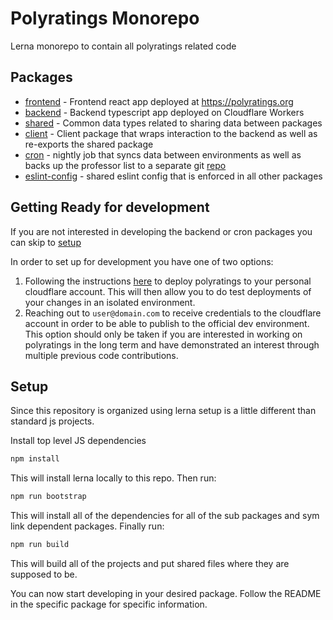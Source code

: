 # Polyratings Monorepo
Lerna monorepo to contain all polyratings related code

## Packages
* [frontend](./packages/frontend/) - Frontend react app deployed at https://polyratings.org
* [backend](./packages/backend/) - Backend typescript app deployed on Cloudflare Workers
* [shared](./packages/shared/) - Common data types related to sharing data between packages
* [client](./packages/client/) - Client package that wraps interaction to the backend as well as re-exports the shared package
* [cron](./packages/cron/) - nightly job that syncs data between environments as well as backs up the professor list to a separate git [repo](TODO://PROVIDE_URL)
* [eslint-config](./packages/eslint-config/) - shared eslint config that is enforced in all other packages

## Getting Ready for development
If you are not interested in developing the backend or cron packages you can skip to [setup](#Setup)

In order to set up for development you have one of two options:

1. Following the instructions [here](./docs/deployment.md) to deploy polyratings to your personal cloudflare account. This will then allow you to do test deployments of your changes in an isolated environment.
2. Reaching out to `user@domain.com` to receive credentials to the cloudflare account in order to be able to publish to the official dev environment. This option should only be taken if you are interested in working on polyratings in the long term and have demonstrated an interest through multiple previous code contributions.

## Setup
Since this repository is organized using lerna setup is a little different than standard js projects.

Install top level JS dependencies
```bash
npm install
```
This will install lerna locally to this repo. Then run:
```bash
npm run bootstrap
```
This will install all of the dependencies for all of the sub packages and sym link dependent packages. Finally run:
```bash
npm run build
```
This will build all of the projects and put shared files where they are supposed to be.

You can now start developing in your desired package. Follow the README in the specific package for specific information.

